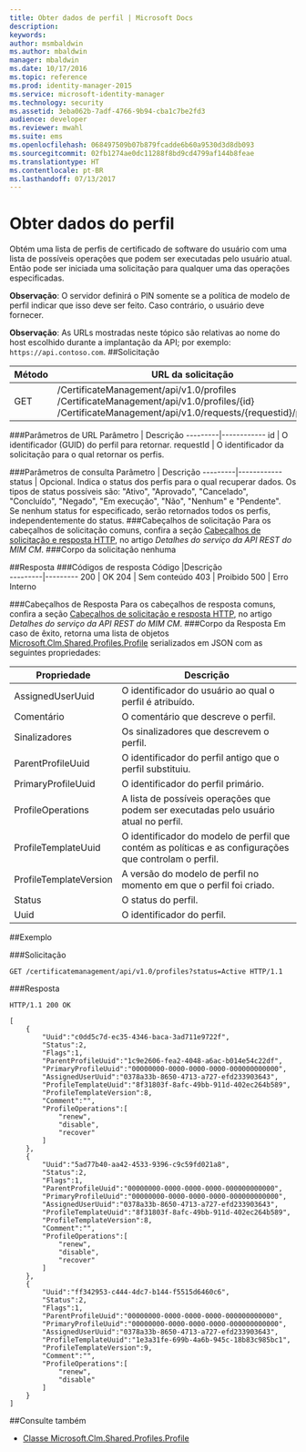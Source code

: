 ```yaml
---
title: Obter dados de perfil | Microsoft Docs
description: 
keywords: 
author: msmbaldwin
ms.author: mbaldwin
manager: mbaldwin
ms.date: 10/17/2016
ms.topic: reference
ms.prod: identity-manager-2015
ms.service: microsoft-identity-manager
ms.technology: security
ms.assetid: 3eba062b-7adf-4766-9b94-cba1c7be2fd3
audience: developer
ms.reviewer: mwahl
ms.suite: ems
ms.openlocfilehash: 068497509b07b879fcadde6b60a9530d3d8db093
ms.sourcegitcommit: 02fb1274ae0dc11288f8bd9cd4799af144b8feae
ms.translationtype: HT
ms.contentlocale: pt-BR
ms.lasthandoff: 07/13/2017
---
```

# <a name="get-profile-data"></a>Obter dados do perfil
Obtém uma lista de perfis de certificado de software do usuário com uma lista de possíveis operações que podem ser executadas pelo usuário atual. Então pode ser iniciada uma solicitação para qualquer uma das operações especificadas.

**Observação**: O servidor definirá o PIN somente se a política de modelo de perfil indicar que isso deve ser feito. Caso contrário, o usuário deve fornecer.

**Observação**: As URLs mostradas neste tópico são relativas ao nome do host escolhido durante a implantação da API; por exemplo: `https://api.contoso.com`.
##<a name="request"></a>Solicitação


Método  |URL da solicitação  
---------|---------
GET     |/CertificateManagement/api/v1.0/profiles<br/>/CertificateManagement/api/v1.0/profiles/{id} <br/>/CertificateManagement/api/v1.0/requests/{requestid}/profiles

###<a name="url-parameters"></a>Parâmetros de URL
Parâmetro | Descrição
---------|------------
id | O identificador (GUID) do perfil para retornar.
requestId | O identificador da solicitação para o qual retornar os perfis.

###<a name="query-parameters"></a>Parâmetros de consulta
Parâmetro | Descrição
---------|------------
status | Opcional. Indica o status dos perfis para o qual recuperar dados. Os tipos de status possíveis são: "Ativo", "Aprovado", "Cancelado", "Concluído", "Negado", "Em execução", "Não", "Nenhum" e "Pendente". <br/>Se nenhum status for especificado, serão retornados todos os perfis, independentemente do status.
###<a name="request-headers"></a>Cabeçalhos de solicitação
Para os cabeçalhos de solicitação comuns, confira a seção [Cabeçalhos de solicitação e resposta HTTP](certificate-management-rest-api-service-details.md#http-request-and-response-headers), no artigo *Detalhes do serviço da API REST do MIM CM*.
###<a name="request-body"></a>Corpo da solicitação
nenhuma

##<a name="response"></a>Resposta
###<a name="response-codes"></a>Códigos de resposta
Código  |Descrição  
---------|---------
200 | OK
204 | Sem conteúdo
403 | Proibido
500 | Erro Interno

###<a name="response-headers"></a>Cabeçalhos de Resposta
Para os cabeçalhos de resposta comuns, confira a seção [Cabeçalhos de solicitação e resposta HTTP](certificate-management-rest-api-service-details.md#http-request-and-response-headers), no artigo *Detalhes do serviço da API REST do MIM CM*.
###<a name="response-body"></a>Corpo da Resposta
Em caso de êxito, retorna uma lista de objetos [Microsoft.Clm.Shared.Profiles.Profile](https://msdn.microsoft.com/library/microsoft.clm.shared.profiles.profile.aspx) serializados em JSON com as seguintes propriedades:

Propriedade | Descrição
---------|------------
AssignedUserUuid | O identificador do usuário ao qual o perfil é atribuído.
Comentário | O comentário que descreve o perfil.
Sinalizadores | Os sinalizadores que descrevem o perfil.
ParentProfileUuid | O identificador do perfil antigo que o perfil substituiu.
PrimaryProfileUuid | O identificador do perfil primário.
ProfileOperations | A lista de possíveis operações que podem ser executadas pelo usuário atual no perfil.
ProfileTemplateUuid | O identificador do modelo de perfil que contém as políticas e as configurações que controlam o perfil.
ProfileTemplateVersion | A versão do modelo de perfil no momento em que o perfil foi criado.
Status | O status do perfil.
Uuid | O identificador do perfil.


##<a name="example"></a>Exemplo

###<a name="request"></a>Solicitação
```
GET /certificatemanagement/api/v1.0/profiles?status=Active HTTP/1.1
```
###<a name="response"></a>Resposta
```
HTTP/1.1 200 OK

[
    {
        "Uuid":"c0dd5c7d-ec35-4346-baca-3ad711e9722f",
        "Status":2,
        "Flags":1,
        "ParentProfileUuid":"1c9e2606-fea2-4048-a6ac-b014e54c22df",
        "PrimaryProfileUuid":"00000000-0000-0000-0000-000000000000",
        "AssignedUserUuid":"0378a33b-8650-4713-a727-efd233903643",
        "ProfileTemplateUuid":"8f31803f-8afc-49bb-911d-402ec264b589",
        "ProfileTemplateVersion":8,
        "Comment":"",
        "ProfileOperations":[
            "renew",
            "disable",
            "recover"
        ]
    },
    {
        "Uuid":"5ad77b40-aa42-4533-9396-c9c59fd021a8",
        "Status":2,
        "Flags":1,
        "ParentProfileUuid":"00000000-0000-0000-0000-000000000000",
        "PrimaryProfileUuid":"00000000-0000-0000-0000-000000000000",
        "AssignedUserUuid":"0378a33b-8650-4713-a727-efd233903643",
        "ProfileTemplateUuid":"8f31803f-8afc-49bb-911d-402ec264b589",
        "ProfileTemplateVersion":8,
        "Comment":"",
        "ProfileOperations":[
            "renew",
            "disable",
            "recover"
        ]
    },
    {
        "Uuid":"ff342953-c444-4dc7-b144-f5515d6460c6",
        "Status":2,
        "Flags":1,
        "ParentProfileUuid":"00000000-0000-0000-0000-000000000000",
        "PrimaryProfileUuid":"00000000-0000-0000-0000-000000000000",
        "AssignedUserUuid":"0378a33b-8650-4713-a727-efd233903643",
        "ProfileTemplateUuid":"1e3a31fe-699b-4a6b-945c-18b83c985bc1",
        "ProfileTemplateVersion":9,
        "Comment":"",
        "ProfileOperations":[
            "renew",
            "disable"
        ]
    }
]
```       
##<a name="see-also"></a>Consulte também

- [Classe Microsoft.Clm.Shared.Profiles.Profile](https://msdn.microsoft.com/library/microsoft.clm.shared.profiles.profile.aspx)
